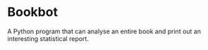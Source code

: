 # Bookbot
A Python program that can analyse an entire book and print out an interesting statistical report.
